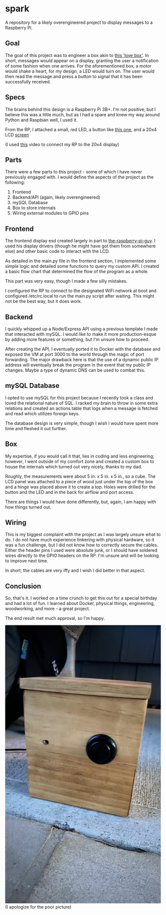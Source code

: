 # spark
A repository for a likely overengineered project to display messages to a Raspberry Pi.

## Goal
The goal of this project was to engineer a box akin to [this 'love box'](https://en.lovebox.love/). In short, messages
would appear on a display, granting the user a notification of some fashion when one arrives. For the aforementioned box,
a motor would shake a heart, for my design, a LED would turn on. The user would then read the message and press a button
to signal that it has been successfully received.

## Specs
The brains behind this design is a Raspberry Pi 3B+. I'm not positive, but I believe this was a little much, but as I had
a spare and knew my way around Python and Raspbian well, I used it.

From the RP, I attached a small, red LED, a button like [this one](https://www.amazon.com/Black-Dark-Sanwa-Buttons-OBSF-30-B/dp/B004R6EAYA/ref=pd_lpo_21_t_0/145-1616432-5480327?_encoding=UTF8&pd_rd_i=B004R6EAYA&pd_rd_r=dc7f6425-97a0-406d-ae73-2651efb8e915&pd_rd_w=MSnHK&pd_rd_wg=oa4kh&pf_rd_p=7b36d496-f366-4631-94d3-61b87b52511b&pf_rd_r=266ZS8FP73QGXJX53QG2&psc=1&refRID=266ZS8FP73QGXJX53QG2),
and a 20x4 LCD [screen](https://www.ebay.com/itm/2004-204-20X4-Blue-LCD-Serial-Character-Module-Display-IIC-I2C-TWI-Arduino-kit/293618709690)

(I used [this](https://www.youtube.com/watch?v=3XLjVChVgec) video to connect my RP to the 20x4 display)

## Parts
There were a few parts to this project - some of which I have never previously engaged with. I would define the aspects
of the project as the following:

1. Frontend
2. Backend/API (again, likely overengineered)
3. mySQL Database
4. Box to store internals
5. Wiring external modules to GPIO pins

## Frontend

The frontend display esd created largely in part to [the-raspberry-pi-guy](https://github.com/the-raspberry-pi-guy/lcd/tree/master/installConfigs).
I used his display drivers (though he might have got them from somewhere else) and other basic code to interact with the LCD.

As detailed in the main.py file in the frontend section, I implemented some simple logic and detailed some functions to query
my custom API. I created a basic flow chart that determined the flow of the program as a whole.

This part was very easy, though I made a few silly mistakes.

I configured the RP to connect to the designated WiFi network at boot and configured /etc/rc.local to run the main.py script
after waiting. This might not be the best way, but it does work.

## Backend

I quickly whipped up a Node/Express API using a previous template I made that interacted with mySQL. I would like to make
it more production-esque by adding more features or something, but I'm unsure how to proceed.

After creating the API, I eventually ported it to Docker with the database and exposed the VM at port 3000 to the world
through the magic of port forwarding. The major drawback here is that the use of a dynamic public IP address will eventually
break the program in the event that my public IP changes. Maybe a type of dynamic DNS can be used to combat this.

## mySQL Database

I opted to use mySQL for this project because I recently took a class and loved the relational nature of SQL. I racked my
brain to throw in some extra relations and created an actions table that logs when a message is fetched and read which
utilizes foreign keys.

The database design is very simple, though I wish I would have spent more time and fleshed it out further.

## Box

My expertise, if you would call it that, lies in coding and less engineering; however, I went outside of my comfort zone
and created a custom box to house the internals which turned out very nicely, thanks to my dad.

Roughly, the measurements were about 5 in. x 5 in. x 5 in., so a cube. The LCD panel was attached to a piece of wood just
under the top of the box and a hinge was placed above it to create a top. Holes were drilled for the button and the LED
and in the back for airflow and port access.

There are things I would have done differently, but, again, I am happy with how things turned out.

## Wiring

This is my biggest complaint with the project as I was largely unsure what to do. I do not have much experience tinkering
with physical hardware, so it was a fun challenge, but I did not know how to correctly secure the cables. Either the header
pins I used were absolute junk, or I should have soldered wires directly to the GPIO headers on the RP. I'm unsure and will 
be looking to improve next time.

In short, the cables are very iffy and I wish I did better in that aspect.

## Conclusion

So, that's it. I worked on a time crunch to get this out for a special birthday and had a lot of fun. I learned about Docker,
physical things, engineering, woodworking, and more - a great project.

The end result met much approval, so I'm happy.

![](/images/final_product.jpg)
(I apologize for the poor picture)
